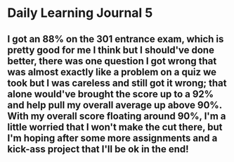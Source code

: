 # **Daily Learning Journal 5**

## I got an 88% on the 301 entrance exam, which is pretty good for me I think but I should've done better, there was one question I got wrong that was almost exactly like a problem on a quiz we took but I was careless and still got it wrong; that alone would've brought the score up to a 92% and help pull my overall average up above 90%.  With my overall score floating around 90%, I'm a little worried that I won't make the cut there, but I'm hoping after some more assignments and a kick-ass project that I'll be ok in the end!
